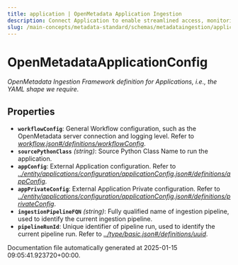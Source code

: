 ```yaml
---
title: application | OpenMetadata Application Ingestion
description: Connect Application to enable streamlined access, monitoring, or search of enterprise data using secure and scalable integrations.
slug: /main-concepts/metadata-standard/schemas/metadataingestion/application
---
```


# OpenMetadataApplicationConfig

*OpenMetadata Ingestion Framework definition for Applications, i.e., the YAML shape we require.*

## Properties

- **`workflowConfig`**: General Workflow configuration, such as the OpenMetadata server connection and logging level. Refer to *[workflow.json#/definitions/workflowConfig](#rkflow.json#/definitions/workflowConfig)*.
- **`sourcePythonClass`** *(string)*: Source Python Class Name to run the application.
- **`appConfig`**: External Application configuration. Refer to *[../entity/applications/configuration/applicationConfig.json#/definitions/appConfig](#/entity/applications/configuration/applicationConfig.json#/definitions/appConfig)*.
- **`appPrivateConfig`**: External Application Private configuration. Refer to *[../entity/applications/configuration/applicationConfig.json#/definitions/privateConfig](#/entity/applications/configuration/applicationConfig.json#/definitions/privateConfig)*.
- **`ingestionPipelineFQN`** *(string)*: Fully qualified name of ingestion pipeline, used to identify the current ingestion pipeline.
- **`pipelineRunId`**: Unique identifier of pipeline run, used to identify the current pipeline run. Refer to *[../type/basic.json#/definitions/uuid](#/type/basic.json#/definitions/uuid)*.


Documentation file automatically generated at 2025-01-15 09:05:41.923720+00:00.

